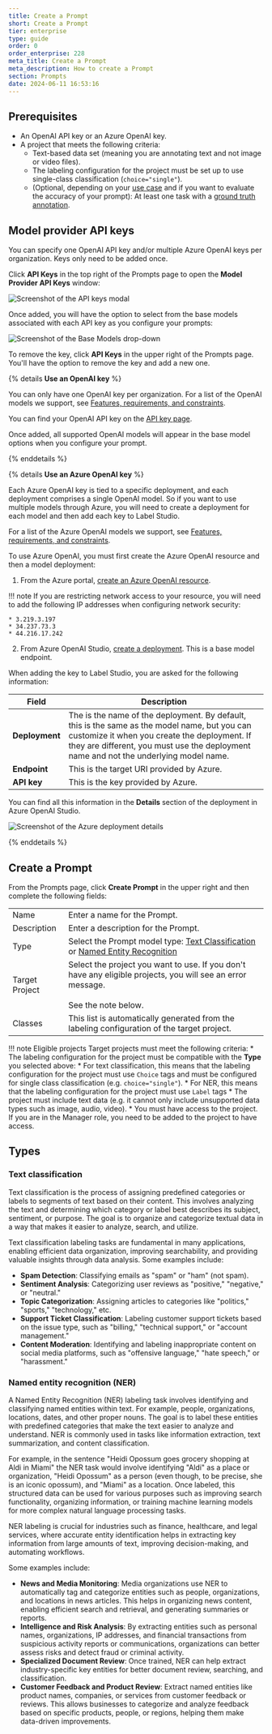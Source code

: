 ```yaml
---
title: Create a Prompt
short: Create a Prompt
tier: enterprise
type: guide
order: 0
order_enterprise: 228
meta_title: Create a Prompt
meta_description: How to create a Prompt
section: Prompts
date: 2024-06-11 16:53:16
---
```



## Prerequisites

* An OpenAI API key or an Azure OpenAI key. 
* A project that meets the following criteria:
  * Text-based data set (meaning you are annotating text and not image or video files). 
  * The labeling configuration for the project must be set up to use single-class classification (`choice="single"`). 
  * (Optional, depending on your [use case](prompts_overview#Use-cases) and if you want to evaluate the accuracy of your prompt): At least one task with a [ground truth annotation](quality#Define-ground-truth-annotations-for-a-project). 

## Model provider API keys

You can specify one OpenAI API key and/or multiple Azure OpenAI keys per organization. Keys only need to be added once. 

Click **API Keys** in the top right of the Prompts page to open the **Model Provider API Keys** window:

![Screenshot of the API keys modal](/images/prompts/model_keys.png)

Once added, you will have the option to select from the base models associated with each API key as you configure your prompts:

![Screenshot of the Base Models drop-down](/images/prompts/base_models.png)

To remove the key, click **API Keys** in the upper right of the Prompts page. You'll have the option to remove the key and add a new one. 

{% details <b>Use an OpenAI key</b> %}

You can only have one OpenAI key per organization. For a list of the OpenAI models we support, see [Features, requirements, and constraints](prompts_overview#Features-requirements-and-constraints). 

You can find your OpenAI API key on the [API key page](https://platform.openai.com/api-keys). 

Once added, all supported OpenAI models will appear in the base model options when you configure your prompt.

{% enddetails %}

{% details <b>Use an Azure OpenAI key</b> %}

Each Azure OpenAI key is tied to a specific deployment, and each deployment comprises a single OpenAI model. So if you want to use multiple models through Azure, you will need to create a deployment for each model and then add each key to Label Studio. 

For a list of the Azure OpenAI models we support, see [Features, requirements, and constraints](prompts_overview#Features-requirements-and-constraints). 

To use Azure OpenAI, you must first create the Azure OpenAI resource and then a model deployment:

1. From the Azure portal, [create an Azure OpenAI resource](https://learn.microsoft.com/en-us/azure/ai-services/openai/how-to/create-resource?pivots=web-portal#create-a-resource). 

!!! note
    If you are restricting network access to your resource, you will need to add the following IP addresses when configuring network security:
    
    * 3.219.3.197
    * 34.237.73.3
    * 44.216.17.242


2. From Azure OpenAI Studio, [create a deployment](https://learn.microsoft.com/en-us/azure/ai-services/openai/how-to/create-resource?pivots=web-portal#deploy-a-model). This is a base model endpoint. 

When adding the key to Label Studio, you are asked for the following information:

| Field | Description|
| --- | --- |
| **Deployment** | The is the name of the deployment. By default, this is the same as the model name, but you can customize it when you create the deployment. If they are different, you must use the deployment name and not the underlying model name. |
| **Endpoint** | This is the target URI provided by Azure.  |
| **API key** | This is the key provided by Azure. |

You can find all this information in the **Details** section of the deployment in Azure OpenAI Studio. 

![Screenshot of the Azure deployment details](/images/prompts/azure_deployment.png)

{% enddetails %}


## Create a Prompt

From the Prompts page, click **Create Prompt** in the upper right and then complete the following fields:

<div class="noheader rowheader">

| | |
| --- | --- |
| Name | Enter a name for the Prompt. |
| Description | Enter a description for the Prompt.  |
| Type | Select the Prompt model type: [Text Classification](#Text-classification) or [Named Entity Recognition](#Named-entity-recognition-NER)  |
| Target Project| Select the project you want to use. If you don't have any eligible projects, you will see an error message. <br><br>See the note below.  |
| Classes | This list is automatically generated from the labeling configuration of the target project. |

</div>

!!! note Eligible projects
    Target projects must meet the following criteria:
    * The labeling configuration for the project must be compatible with the **Type** you selected above:
        * For text classification, this means that the labeling configuration for the project must use `Choice` tags and must be configured for single class classification (e.g. `choice="single"`). 
        * For NER, this means that the labeling configuration for the project must use `Label` tags
    * The project must include text data (e.g. it cannot only include unsupported data types such as image, audio, video).
    * You must have access to the project. If you are in the Manager role, you need to be added to the project to have access. 

## Types

### Text classification  

Text classification is the process of assigning predefined categories or labels to segments of text based on their content. This involves analyzing the text and determining which category or label best describes its subject, sentiment, or purpose. The goal is to organize and categorize textual data in a way that makes it easier to analyze, search, and utilize. 

Text classification labeling tasks are fundamental in many applications, enabling efficient data organization, improving searchability, and providing valuable insights through data analysis. Some examples include:

* **Spam Detection**: Classifying emails as "spam" or "ham" (not spam). 
* **Sentiment Analysis**: Categorizing user reviews as "positive," "negative," or "neutral."
* **Topic Categorization**: Assigning articles to categories like "politics," "sports," "technology," etc.
* **Support Ticket Classification**: Labeling customer support tickets based on the issue type, such as "billing," "technical support," or "account management."
* **Content Moderation**: Identifying and labeling inappropriate content on social media platforms, such as "offensive language," "hate speech," or "harassment."

### Named entity recognition (NER)

A Named Entity Recognition (NER) labeling task involves identifying and classifying named entities within text. For example, people, organizations, locations, dates, and other proper nouns. The goal is to label these entities with predefined categories that make the text easier to analyze and understand. NER is commonly used in tasks like information extraction, text summarization, and content classification.

For example, in the sentence "Heidi Opossum goes grocery shopping at Aldi in Miami" the NER task would involve identifying "Aldi" as a place or organization, "Heidi Opossum" as a person (even though, to be precise, she is an iconic opossum), and "Miami" as a location. Once labeled, this structured data can be used for various purposes such as improving search functionality, organizing information, or training machine learning models for more complex natural language processing tasks.

NER labeling is crucial for industries such as finance, healthcare, and legal services, where accurate entity identification helps in extracting key information from large amounts of text, improving decision-making, and automating workflows.

Some examples include:

* **News and Media Monitoring**: Media organizations use NER to automatically tag and categorize entities such as people, organizations, and locations in news articles. This helps in organizing news content, enabling efficient search and retrieval, and generating summaries or reports. 
* **Intelligence and Risk Analysis**: By extracting entities such as personal names, organizations, IP addresses, and financial transactions from suspicious activity reports or communications, organizations can better assess risks and detect fraud or criminal activity.
* **Specialized Document Review**: Once trained, NER can help extract industry-specific key entities for better document review, searching, and classification. 
* **Customer Feedback and Product Review**: Extract named entities like product names, companies, or services from customer feedback or reviews. This allows businesses to categorize and analyze feedback based on specific products, people, or regions, helping them make data-driven improvements.
